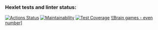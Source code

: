 ### Hexlet tests and linter status:
[![Actions Status](https://github.com/aigarzs/python-project-49/workflows/hexlet-check/badge.svg)](https://github.com/aigarzs/python-project-49/actions)
[![Maintainability](https://api.codeclimate.com/v1/badges/f8cdaf7f03e6d568a815/maintainability)](https://codeclimate.com/github/aigarzs/python-project-49/maintainability)
[![Test Coverage](https://api.codeclimate.com/v1/badges/f8cdaf7f03e6d568a815/test_coverage)](https://codeclimate.com/github/aigarzs/python-project-49/test_coverage)
[![Brain games - even number]](brain-even.cast)
